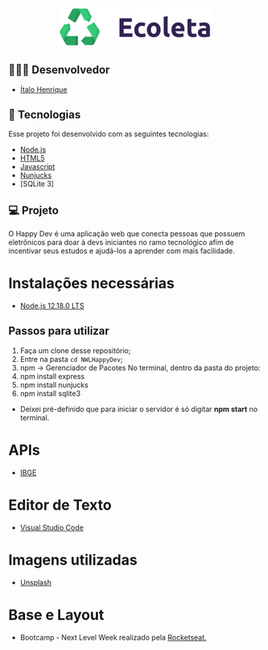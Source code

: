 <h1 align="center">
    <img alt="HappyDev" title="#HappyDev" src="./public/assets/logo.svg" width="300px" />
</h1>




## 👨🏼‍💻 Desenvolvedor 

- [Ítalo Henrique](https://www.linkedin.com/in/italo-tech/)

## :rocket: Tecnologias

Esse projeto foi desenvolvido com as seguintes tecnologias:

- [Node.js](https://nodejs.org/en/)
- [HTML5](https://developer.mozilla.org/pt-BR/docs/Web/HTML/HTML5)
- [Javascript](https://www.javascript.com/)
- [Nunjucks](https://www.npmjs.com/package/nunjucks)
- [SQLite 3]

## 💻 Projeto

O Happy Dev é uma aplicação web que conecta pessoas que possuem eletrônicos para doar à devs iniciantes no ramo tecnológico afim de incentivar seus estudos e ajudá-los a aprender com mais facilidade.

# Instalações necessárias

* <a href="https://nodejs.org/en/download/">Node.js 12.18.0 LTS</a>

## Passos para utilizar 
1. Faça um clone desse repositório;
2. Entre na pasta `cd NWLHappyDev`;
3. npm -> Gerenciador de Pacotes
No terminal, dentro da pasta do projeto:
4. npm install express
5. npm install nunjucks
6. npm install sqlite3

- Deixei pré-definido que para iniciar o servidor é só digitar <b>npm start</b> no terminal.


# APIs

* <a href = "https://servicodados.ibge.gov.br/api/docs/localidades?versao=1#api-UFs-estadosGet"> IBGE </a>


# Editor de Texto

* <a href = "https://code.visualstudio.com/"> Visual Studio Code </a>

# Imagens utilizadas

* <a href = "https://unsplash.com/"> Unsplash </a>

# Base e Layout 

* Bootcamp - Next Level Week realizado pela  <a href = "https://rocketseat.com.br/" > Rocketseat. </a>
